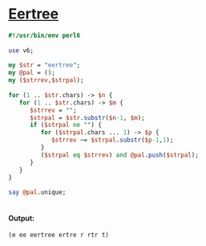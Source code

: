 [1]: https://rosettacode.org/wiki/Eertree

# [Eertree][1]

```perl
#!/usr/bin/env perl6
 
use v6;
 
my $str = "eertree";
my @pal = ();
my ($strrev,$strpal);
 
for (1 .. $str.chars) -> $n {
   for (1 .. $str.chars) -> $m {
      $strrev = "";
      $strpal = $str.substr($n-1, $m);
      if ($strpal ne "") {
         for ($strpal.chars ... 1) -> $p {
            $strrev ~= $strpal.substr($p-1,1);
         }
         ($strpal eq $strrev) and @pal.push($strpal);
      }
   }
}
 
say @pal.unique;
 
```

#### Output:
```
(e ee eertree ertre r rtr t)
```
